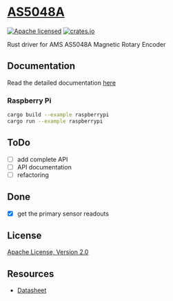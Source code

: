 # [AS5048A](https://crates.io/crates/as5048a)

[![Apache licensed](https://img.shields.io/badge/license-Apache-blue.svg)](http://www.apache.org/licenses/LICENSE-2.0)
[![crates.io](https://img.shields.io/crates/v/as5048a.svg)](https://crates.io/crates/as5048a)

Rust driver for AMS AS5048A Magnetic Rotary Encoder

## Documentation

 Read the detailed documentation [here](https://docs.rs/as5048a/)

### Raspberry Pi

```bash
cargo build --example raspberrypi
cargo run --example raspberrypi
```

## ToDo

- [ ] add complete API
- [ ] API documentation
- [ ] refactoring

## Done

- [x] get the primary sensor readouts

## License

[Apache License, Version 2.0](http://www.apache.org/licenses/LICENSE-2.0)

## Resources

- [Datasheet](https://ams.com/as5048a)
